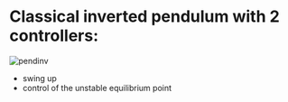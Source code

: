 # Classical inverted pendulum with 2 controllers:

![pendinv](https://user-images.githubusercontent.com/8348158/139571648-9777c263-b834-4291-97c9-caa97422a8e9.jpg)

- swing up
- control of the unstable equilibrium point


